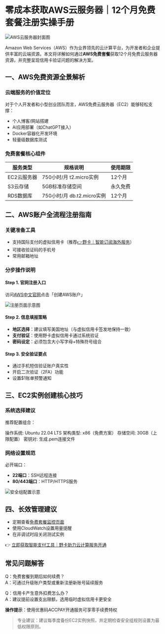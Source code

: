# 零成本获取AWS云服务器｜12个月免费套餐注册实操手册

![AWS云服务器封面图](https://bbtdd.com/wp-content/uploads/img/6443574470198.webp)

Amazon Web Services（AWS）作为业界领先的云计算平台，为开发者和企业提供丰富的云端资源。本文将详解如何通过**AWS免费套餐**获取12个月免费云服务器资源，并完整呈现信用卡验证问题的解决方案。

## 一、AWS免费资源全景解析
### 云端服务的价值定位
对于个人开发者和小型创业团队而言，AWS免费云服务器（EC2）能够轻松支撑：
- 个人博客/网站搭建
- AI应用部署（如ChatGPT接入）
- Docker容器化开发环境
- 轻量级数据库测试

### 免费套餐核心组件
| 服务类型       | 规格说明                  | 使用期限  |
|----------------|-------------------------|----------|
| EC2云服务器    | 750小时/月 t2.micro实例  | 12个月   |
| S3云存储       | 5GB标准存储空间          | 永久免费 |
| RDS数据库      | 750小时/月 db.t2.micro实例 | 12个月   |

## 二、AWS账户全流程注册指南
### 关键准备工具
- 支持国际支付的虚拟信用卡（推荐[👉野卡｜智能订阅海外服务](https://bbtdd.com/yeka)）
- 可接收验证码的手机号
- 常用邮箱地址

### 分步操作说明
#### Step 1. 官网注册入口
访问[AWS中文官网](https://aws.amazon.com/cn/)点击「创建AWS账户」

![注册页面示意图](https://bbtdd.com/wp-content/uploads/img/3901861739320.webp)

#### Step 2. 信息填报策略
- **地区选择**：建议填写美国地址（与虚拟信用卡签发地保持一致）
- **支付验证**：使用野卡虚拟信用卡通过系统验证
- **密码设定**：必须包含大小写字母+特殊符号组合

#### Step 3. 安全验证要点
- 通过手机短信验证账户真实性
- 开启二次验证（2FA）功能
- 设置$1账单预警通知

## 三、EC2实例创建核心技巧
### 系统选择建议
推荐配置组合：

操作系统: Ubuntu 22.04 LTS
架构类型: x86（免费方案）
存储空间: 30GB（上限配置）
密钥对: 生成.pem连接文件


### 网络设置规范
必开端口：
- **22端口**：SSH远程连接
- **80/443端口**：HTTP/HTTPS服务

![安全组配置示意](https://bbtdd.com/wp-content/uploads/img/221985311.webp)

## 四、长效管理建议
- 定期查看[免费套餐监控页面](https://console.aws.amazon.com/billing/home?#/freetier)
- 使用CloudWatch设置用量提醒
- 在非调试时段关闭测试实例

👉 [立即获取智能支付工具｜野卡助力云计算服务开通](https://bbtdd.com/yeka)

## 常见问题解答
Q：免费套餐到期后如何续费？  
A：可通过升级账户类型或重新注册新账号延续服务

Q：信用卡产生意外扣费怎么办？  
A：建议提前设置支出限额，选用临时虚拟信用卡更安全

**操作提示**：使用优惠码ACCPAY开通服务可享零手续费特权

> 专业建议：建议每季度备份EC2实例快照，并定期检查安全组规则设置为最低权限原则。